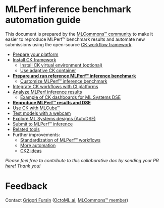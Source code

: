 # MLPerf inference benchmark automation guide

This document is prepared by the [MLCommons&trade; community](https://mlcommons.org)
to make it easier to reproduce MLPerf&trade; benchmark results and automate new submissions
using the open-source [CK workflow framework](https://github.com/ctuning/ck).

* [Prepare your platform](platform/README.md)
* [Install CK framework](tools/ck.md)
  * [Install CK virtual environment (optional)](tools/ck-venv.md)
  * [Use adaptive CK container](tools/ck-docker.md)
* [**Prepare and run reference MLPerf&trade; inference benchmark**](tasks/README.md)
  * [Customize MLPerf&trade; inference benchmark](tasks-custom/README.md)
* [Integrate CK workflows with CI platforms](tools/continuous-integration.md)
* [Analyze MLPerf inference results](results/README.md)
  * [Example of CK dashboards for ML Systems DSE](results/ck-dashboard.md)
* [**Reproduce MLPerf&trade; results and DSE**](reproduce/README.md)
* [Use CK with MLCube&trade;](tools/mlcube.md)
* [Test models with a webcam](reproduce/demo-webcam-object-detection-x86-64.md)
* [Explore ML Systems designs (AutoDSE)](dse/README.md)
* [Submit to MLPerf&trade; inference](submit/README.md)
* [Related tools](tools/README.md)
* Further improvements:
  * [Standardization of MLPerf&trade; workflows](tbd/standardization.md)
  * [More automation](tbd/automation.md)
  * [CK2 ideas](tbd/ck2.md)

*Please feel free to contribute to this collaborative doc by sending your PR [here]( https://github.com/ctuning/ck/pulls )! Thank you!*

# Feedback

Contact [Grigori Fursin](https://cKnowledge.io/@gfursin) ([OctoML.ai](https://octoml.ai), [MLCommons&trade; member](https://mlcommons.org))

